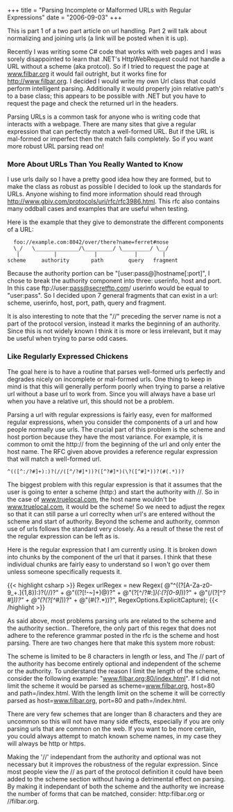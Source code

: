 +++
title = "Parsing Incomplete or Malformed URLs with Regular Expressions"
date = "2006-09-03"
+++

This is part 1 of a two part article on url handling. Part 2 will talk about normalizing and joining urls (a link will be posted when it is up).

Recently I was writing some C# code that works with web pages and I was sorely disappointed to learn that .NET's HttpWebRequest could not handle a URL without a scheme (aka protcol). So if I tried to request the page at www.filbar.org it would fail outright, but it works fine for http://www.filbar.org. I decided I would write my own Url class that could perform intelligent parsing. Additionally it would properly join relative path's to a base class; this appears to be possible with .NET but you have to request the page and check the returned url in the headers.

Parsing URLs is a common task for anyone who is writing code that interacts with a webpage. There are many sites that give a regular expression that can perfectly match a well-formed URL. But if the URL is mal-formed or imperfect then the match fails completely. So if you want more robust URL parsing read on!

### More About URLs Than You Really Wanted to Know

I use urls daily so I have a pretty good idea how they are formed, but to make the class as robust as possible I decided to look up the standards for URLs. Anyone wishing to find more information should read through http://www.gbiv.com/protocols/uri/rfc/rfc3986.html. This rfc also contains many oddball cases and examples that are useful when testing.

Here is the example that they give to demonstrate the different components of a URL:

      foo://example.com:8042/over/there?name=ferret#nose
      \_/   \______________/\_________/ \_________/ \__/
       |           |            |            |        |
    scheme     authority       path        query   fragment
Because the authority portion can be "[user:pass@]hostname[:port]", I chose to break the authority component into three: userinfo, host and port. In this case ftp://user:pass@secretftp.com/ userinfo would be equal to "user:pass". So I decided upon 7 general fragments that can exist in a url: scheme, userinfo, host, port, path, query and fragment.

It is also interesting to note that the "//" preceding the server name is not a part of the protocol version, instead it marks the beginning of an authority. Since this is not widely known I think it is more or less irrelevant, but it may be useful when trying to parse odd cases.

### Like Regularly Expressed Chickens

The goal here is to have a routine that parses well-formed urls perfectly and degrades nicely on incomplete or mal-formed urls. One thing to keep in mind is that this will generally perform poorly when trying to parse a relative url without a base url to work from. Since you will always have a base url when you have a relative url, this should not be a problem.

Parsing a url with regular expressions is fairly easy, even for malformed regular expressions, when you consider the components of a url and how people normally use urls. The crucial part of this problem is the scheme and host portion because they have the most variance. For example, it is common to omit the http:// from the beginning of the url and only enter the host name. The RFC given above provides a reference regular expression that will match a well-formed url.

    ^(([^:/?#]+):)?(//([^/?#]*))?([^?#]*)(\?([^#]*))?(#(.*))?

The biggest problem with this regular expression is that it assumes that the user is going to enter a scheme (http:) and start the authority with //. So in the case of www.truelocal.com, the host name wouldn't be www.truelocal.com, it would be the scheme! So we need to adjust the regex so that it can still parse a url correclty when url's are entered without the scheme and start of authority. Beyond the scheme and authority, common use of urls follows the standard very closely. As a result of these the rest of the regular expression can be left as is.

Here is the regular expression that I am currently using. It is broken down into chunks by the component of the url that it parses. I think that these individual chunks are fairly easy to understand so I won't go over them unless someone specifically requests it.

{{< highlight csharp >}}
Regex urlRegex = new Regex(
      @"^((?<scheme>[A-Za-z0-9_+.]{1,8}):)?(//)?" +
      @"((?<userinfo>[!-~]+)@)?" +
      @"(?<host>[^/?#:]*)(:(?<port>[0-9]*))?" +
      @"(/(?<path>[^?#]*))?" +
      @"(\?(?<query>[^#]*))?" +
      @"(#(?<fragment>.*))?",
      RegexOptions.ExplicitCapture);
{{< /highlight >}}

As said above, most problems parsing urls are related to the scheme and the authority section.. Therefore, the only part of this regex that does not adhere to the reference grammar posted in the rfc is the scheme and host parsing. There are two changes here that make this system more robust:

The scheme is limited to be 8 characters in length or less, and
The // part of the authority has become entirely optional and independent of the scheme or the authority.
To understand the reason I limit the length of the scheme, consider the following example: "www.filbar.org:80/index.html". If I did not limit the scheme it would be parsed as scheme=www.filbar.org, host=80 and path=/index.html. With the length limit on the scheme it will be correctly parsed as host=www.filbar.org, port=80 and path=/index.html.

There are very few schemes that are longer than 8 characters and they are uncommon so this will not have many side effects, especially if you are only parsing urls that are common on the web. If you want to be more certain, you could always attempt to match known scheme names, in my case they will always be http or https.

Making the '//' independant from the authority and optional was not necessary but it improves the robustness of the regular expression. Since most people view the // as part of the protocol definition it could have been added to the scheme section without having a detrimental effect on parsing. By making it independant of both the scheme and the authority we increase the number of forms that can be matched, consider: http:filbar.org or //filbar.org.

